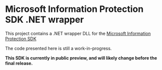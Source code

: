 # Microsoft Information Protection SDK .NET wrapper

This project contains a .NET wrapper DLL for the [Microsoft Information Protection SDK](https://techcommunity.microsoft.com/t5/Microsoft-Information-Protection/Microsoft-Information-Protection-SDK-for-C-Public-Preview/ba-p/176123)

The code presented here is still a work-in-progress.

**This SDK is currently in public preview, and will likely change before the final release.**
